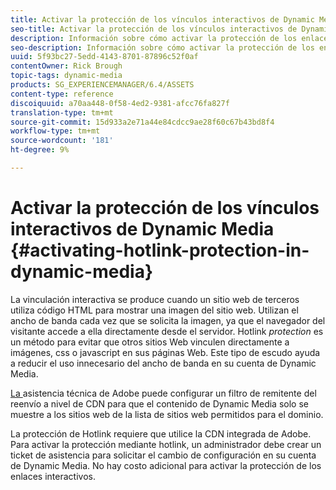 ```yaml
---
title: Activar la protección de los vínculos interactivos de Dynamic Media
seo-title: Activar la protección de los vínculos interactivos de Dynamic Media
description: Información sobre cómo activar la protección de los enlaces directos en Dynamic Media.
seo-description: Información sobre cómo activar la protección de los enlaces directos en Dynamic Media.
uuid: 5f93bc27-5edd-4143-8701-87896c52f0af
contentOwner: Rick Brough
topic-tags: dynamic-media
products: SG_EXPERIENCEMANAGER/6.4/ASSETS
content-type: reference
discoiquuid: a70aa448-0f58-4ed2-9381-afcc76fa827f
translation-type: tm+mt
source-git-commit: 15d933a2e71a44e84cdcc9ae28f60c67b43bd8f4
workflow-type: tm+mt
source-wordcount: '181'
ht-degree: 9%

---
```



# Activar la protección de los vínculos interactivos de Dynamic Media {#activating-hotlink-protection-in-dynamic-media}

La vinculación interactiva se produce cuando un sitio web de terceros utiliza código HTML para mostrar una imagen del sitio web. Utilizan el ancho de banda cada vez que se solicita la imagen, ya que el navegador del visitante accede a ella directamente desde el servidor. Hotlink *protection* es un método para evitar que otros sitios Web vinculen directamente a imágenes, css o javascript en sus páginas Web. Este tipo de escudo ayuda a reducir el uso innecesario del ancho de banda en su cuenta de Dynamic Media.

[La ](https://helpx.adobe.com/support.html) asistencia técnica de Adobe puede configurar un filtro de remitente del reenvío a nivel de CDN para que el contenido de Dynamic Media solo se muestre a los sitios web de la lista de sitios web permitidos para el dominio.

La protección de Hotlink requiere que utilice la CDN integrada de Adobe. Para activar la protección mediante hotlink, un administrador debe crear un ticket de asistencia para solicitar el cambio de configuración en su cuenta de Dynamic Media. No hay costo adicional para activar la protección de los enlaces interactivos.
